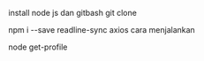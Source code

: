 install node js dan gitbash
git clone 

npm i --save readline-sync axios
cara menjalankan

node get-profile
